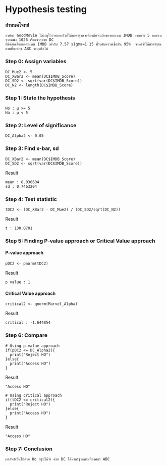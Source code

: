 # Hypothesis testing

### กำหนดโจทย์
```
องค์กร GoodMovie ได้ระบุไว้ว่าค่ายหนังที่ได้มาตรฐานจะต้องมีค่าเฉลี่ยของคะแนน IMDB มากกว่า 5 คะแนน จากหนัง 1026 เรื่องจากค่าย DC 
ที่มีค่าเฉลี่ยของคะแนน IMDB เท่ากับ 7.57 sigma=1.15 ที่ระดับความเชื่อมั่น 95%  จงหาว่าได้มาตรฐานตามที่องค์กร ABC ระบุหรือไม่ 
```

### Step 0: Assign variables
```
DC_Mue2 <- 5
DC_XBar2 <- mean(DC$IMDB_Score)
DC_SD2 <- sqrt(var(DC$IMDB_Score)) 
DC_N2 <- length(DC$IMDB_Score)
```

### Step 1: State the hypothesis

```
Ho : μ >= 5
Ha : μ < 5
```

### Step 2: Level of significance

```
DC_Alpha2 <- 0.05
```

### Step 3: Find x-bar, sd

```
DC_XBar2 <- mean(DC$IMDB_Score)
DC_SD2 <- sqrt(var(DC$IMDB_Score)) 
```
Result

```
mean : 8.030604
sd : 0.7463204
```

### Step 4: Test statistic
```
tDC2 <- (DC_XBar2 - DC_Mue2) / (DC_SD2/sqrt(DC_N2))
```
Result
```
t : 130.0701
```

### Step 5: Finding P-value approach or Critical Value approach
#### P-value approach
```
pDC2 <- pnorm(tDC2) 
```
Result
```
p value : 1
```

#### Critical Value approach
```
critical2 <- qnorm(Marvel_Alpha) 
```
Result
```
critical : -1.644854
```

### Step 6: Compare
```
# Using p-value approach
if(pDC2 <= DC_Alpha2){
  print("Reject HO")
}else{
  print("Access HO")
}
```
Result
```
"Access HO"
```
```
# Using critical approach
if(tDC2 <= critical2){
  print("Reject HO")
}else{
  print("Access HO")
}
```
Result
```
"Access HO"
```
### Step 7: Conclusion
```
ผลลัพธ์เป็นไปตาม Ho สรุปได้ว่า ค่าย DC ได้มาตรฐานตามที่องค์กร ABC
```

